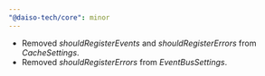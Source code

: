```yaml
---
"@daiso-tech/core": minor
---
```


- Removed <i>shouldRegisterEvents</i> and <i>shouldRegisterErrors</i> from <i>CacheSettings</i>.
- Removed <i>shouldRegisterErrors</i> from <i>EventBusSettings</i>.
